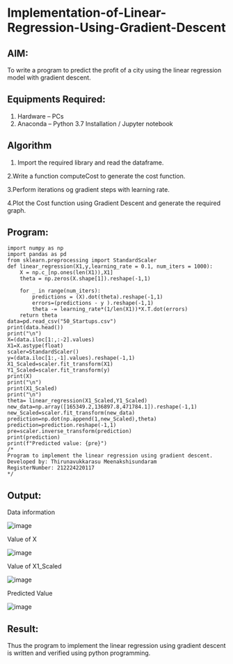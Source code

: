 # Implementation-of-Linear-Regression-Using-Gradient-Descent

## AIM:
To write a program to predict the profit of a city using the linear regression model with gradient descent.

## Equipments Required:
1. Hardware – PCs
2. Anaconda – Python 3.7 Installation / Jupyter notebook

## Algorithm
1. Import the required library and read the dataframe.

2.Write a function computeCost to generate the cost function.

3.Perform iterations og gradient steps with learning rate.

4.Plot the Cost function using Gradient Descent and generate the required graph. 

## Program:
```
import numpy as np
import pandas as pd
from sklearn.preprocessing import StandardScaler
def linear_regression(X1,y,learning_rate = 0.1, num_iters = 1000):
    X = np.c_[np.ones(len(X1)),X1]
    theta = np.zeros(X.shape[1]).reshape(-1,1)
    
    for _ in range(num_iters):
        predictions = (X).dot(theta).reshape(-1,1)
        errors=(predictions - y ).reshape(-1,1)
        theta -= learning_rate*(1/len(X1))*X.T.dot(errors)
    return theta
data=pd.read_csv("50_Startups.csv")
print(data.head())
print("\n")
X=(data.iloc[1:,:-2].values)
X1=X.astype(float)
scaler=StandardScaler()
y=(data.iloc[1:,-1].values).reshape(-1,1)
X1_Scaled=scaler.fit_transform(X1)
Y1_Scaled=scaler.fit_transform(y)
print(X)
print("\n")
print(X1_Scaled)
print("\n")
theta= linear_regression(X1_Scaled,Y1_Scaled)
new_data=np.array([165349.2,136897.8,471784.1]).reshape(-1,1)
new_Scaled=scaler.fit_transform(new_data)
prediction=np.dot(np.append(1,new_Scaled),theta)
prediction=prediction.reshape(-1,1)
pre=scaler.inverse_transform(prediction)
print(prediction)
print(f"Predicted value: {pre}")
/*
Program to implement the linear regression using gradient descent.
Developed by: Thirunavukkarasu Meenakshisundaram
RegisterNumber: 212224220117 
*/
```

## Output:
Data information

![image](https://github.com/user-attachments/assets/31a774b7-2f5a-453a-be1d-312558c5545f)

Value of X

![image](https://github.com/user-attachments/assets/dd5eca78-179c-4b8c-844a-d64086ff4355)

Value of X1_Scaled

![image](https://github.com/user-attachments/assets/18d028e7-2e50-4111-9c07-ee6909e9e1fd)

Predicted Value

![image](https://github.com/user-attachments/assets/f2d61ac1-17bc-4d59-b5e1-646f4fcc4905)

## Result:
Thus the program to implement the linear regression using gradient descent is written and verified using python programming.

